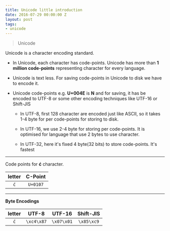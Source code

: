 ```yaml
---
title: Unicode little introduction
date: 2016-07-29 00:00:00 Z
layout: post
tags:
- unicode
---
```


> Unicode

Unicode is a character encoding standard.

* In Unicode, each character has code-points. Unicode has more than **1 million code-points** representing character for every language.

* Unicode is text less. For saving code-points in Unicode to disk we have to encode it. 

* Unicode code-points e.g. **U+004E** is **N** and for saving, it has be encoded to UTF-8 or some other encoding techniques like UTF-16 or Shift-JIS

    * In UTF-8, first 128 character are encoded just like ASCII, so it takes 1-4 byte for per code-points for storing to disk.

    * In UTF-16, we use 2-4 byte for storing per code-points. It is optimised for language that use 2 bytes to use character.

    * In UTF-32, here it's fixed 4 byte(32 bits) to store code-points. It's fastest

---
Code points for **ć** character.

| letter | C-Point |
|:------:|:----------:|
| `ć`    |  `U+0107`  |


---
**Byte Encodings**

|letter | UTF-8   | UTF-16  | Shift-JIS |
|:-----:|:-------:|:-------:|:---------:|
| `ć`   | `\xc4\x87`| `\x07\x01`| `\x85\xc9`  |
